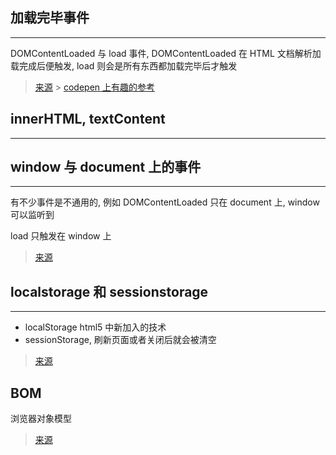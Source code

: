 ## 加载完毕事件

---

DOMContentLoaded 与 load 事件, DOMContentLoaded 在 HTML 文档解析加载完成后便触发, load 则会是所有东西都加载完毕后才触发

> [来源](https://zhuanlan.zhihu.com/p/25876048) > [codepen 上有趣的参考](https://codepen.io/LukeAskew/pen/LnJsE)

## innerHTML, textContent

---

## window 与 document 上的事件

---

有不少事件是不通用的, 例如 DOMContentLoaded 只在 document 上, window 可以监听到

load 只触发在 window 上

> [来源](https://stackoverflow.com/questions/12045440/difference-between-document-addeventlistener-and-window-addeventlistener)

## localstorage 和 sessionstorage

---

- localStorage html5 中新加入的技术
- sessionStorage, 刷新页面或者关闭后就会被清空

> [来源](https://jerryzou.com/posts/cookie-and-web-storage/)

## BOM

浏览器对象模型

> [来源](https://segmentfault.com/a/1190000013426834?utm_source=channel-hottest)
